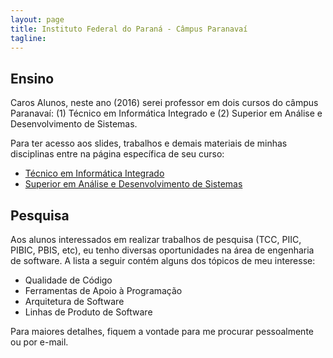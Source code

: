 ```yaml
---
layout: page
title: Instituto Federal do Paraná - Câmpus Paranavaí
tagline: 
---
```


## Ensino

Caros Alunos, neste ano (2016) serei professor em dois cursos do câmpus Paranavaí: (1) Técnico em Informática Integrado e (2) Superior em Análise e Desenvolvimento de Sistemas. 

Para ter acesso aos slides, trabalhos e demais materiais de minhas disciplinas entre na página específica de seu curso:

<ul class="cursos">
  <li><a href="/ifpr/info">Técnico em Informática Integrado</a></li>
  <li><a href="/ifpr/tads">Superior em Análise e Desenvolvimento de Sistemas</a></li>
</ul>


## Pesquisa

Aos alunos interessados em realizar trabalhos de pesquisa (TCC, PIIC, PIBIC, PBIS, etc), eu tenho diversas oportunidades na área de engenharia de software. A lista a seguir contém alguns dos tópicos de meu interesse:

<ul class="pesquisa">
  <li>Qualidade de Código</li>
  <li>Ferramentas de Apoio à Programação</li>
  <li>Arquitetura de Software</li>
  <li>Linhas de Produto de Software</li>
</ul>

Para maiores detalhes, fiquem a vontade para me procurar pessoalmente ou por e-mail.

